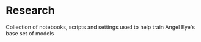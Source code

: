 # Research
Collection of notebooks, scripts and settings used to help train Angel Eye's base set of models 
